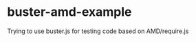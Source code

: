 buster-amd-example
==================

Trying to use buster.js for testing code based on AMD/require.js